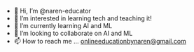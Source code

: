 - 👋 Hi, I’m @naren-educator
- 👀 I’m interested in learning tech and teaching it!
- 🌱 I’m currently learning AI and ML
- 💞️ I’m looking to collaborate on AI and ML
- 📫 How to reach me ... onlineeducationbynaren@gmail.com

<!---
naren-educator/naren-educator is a ✨ beginner level ✨ repository because its `README.md` (this file) appears on your GitHub profile.
You can click the Preview link to take a look at your changes.
--->
